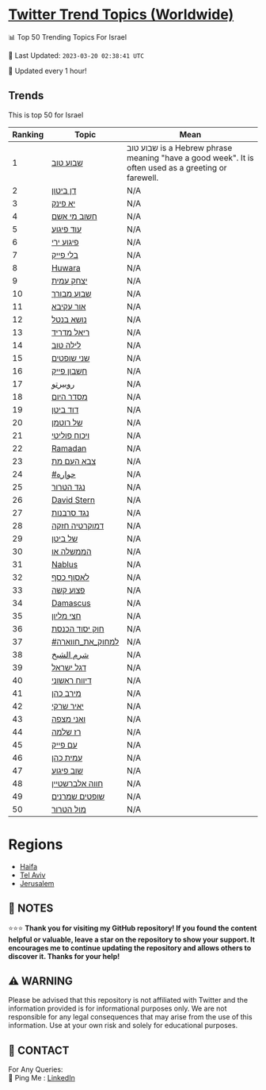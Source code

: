 [Twitter Trend Topics (Worldwide)](https://github.com/ErcinDedeoglu/Twitter-Trend-Topics)
==========


📊 Top 50 Trending Topics For Israel

📆 Last Updated: `2023-03-20 02:38:41 UTC`

🔧 Updated every 1 hour!


## Trends

This is top 50 for Israel

| Ranking | Topic | Mean |
| ------- | ------------ | ------------ |
| 1 | [שבוע טוב](http://twitter.com/search?q=%d7%a9%d7%91%d7%95%d7%a2+%d7%98%d7%95%d7%91) | שבוע טוב is a Hebrew phrase meaning "have a good week". It is often used as a greeting or farewell. |
| 2 | [דן ביטון](http://twitter.com/search?q=%d7%93%d7%9f+%d7%91%d7%99%d7%98%d7%95%d7%9f) | N/A |
| 3 | [יא פינק](http://twitter.com/search?q=%d7%99%d7%90+%d7%a4%d7%99%d7%a0%d7%a7) | N/A |
| 4 | [חשוב מי אשם](http://twitter.com/search?q=%d7%97%d7%a9%d7%95%d7%91+%d7%9e%d7%99+%d7%90%d7%a9%d7%9d) | N/A |
| 5 | [עוד פיגוע](http://twitter.com/search?q=%d7%a2%d7%95%d7%93+%d7%a4%d7%99%d7%92%d7%95%d7%a2) | N/A |
| 6 | [פיגוע ירי](http://twitter.com/search?q=%d7%a4%d7%99%d7%92%d7%95%d7%a2+%d7%99%d7%a8%d7%99) | N/A |
| 7 | [בלי פייק](http://twitter.com/search?q=%d7%91%d7%9c%d7%99+%d7%a4%d7%99%d7%99%d7%a7) | N/A |
| 8 | [Huwara](http://twitter.com/search?q=Huwara) | N/A |
| 9 | [יצחק עמית](http://twitter.com/search?q=%d7%99%d7%a6%d7%97%d7%a7+%d7%a2%d7%9e%d7%99%d7%aa) | N/A |
| 10 | [שבוע מבורך](http://twitter.com/search?q=%d7%a9%d7%91%d7%95%d7%a2+%d7%9e%d7%91%d7%95%d7%a8%d7%9a) | N/A |
| 11 | [אור עקיבא](http://twitter.com/search?q=%d7%90%d7%95%d7%a8+%d7%a2%d7%a7%d7%99%d7%91%d7%90) | N/A |
| 12 | [נושא בנטל](http://twitter.com/search?q=%d7%a0%d7%95%d7%a9%d7%90+%d7%91%d7%a0%d7%98%d7%9c) | N/A |
| 13 | [ריאל מדריד](http://twitter.com/search?q=%d7%a8%d7%99%d7%90%d7%9c+%d7%9e%d7%93%d7%a8%d7%99%d7%93) | N/A |
| 14 | [לילה טוב](http://twitter.com/search?q=%d7%9c%d7%99%d7%9c%d7%94+%d7%98%d7%95%d7%91) | N/A |
| 15 | [שני שופטים](http://twitter.com/search?q=%d7%a9%d7%a0%d7%99+%d7%a9%d7%95%d7%a4%d7%98%d7%99%d7%9d) | N/A |
| 16 | [חשבון פייק](http://twitter.com/search?q=%d7%97%d7%a9%d7%91%d7%95%d7%9f+%d7%a4%d7%99%d7%99%d7%a7) | N/A |
| 17 | [روبيرتو](http://twitter.com/search?q=%d8%b1%d9%88%d8%a8%d9%8a%d8%b1%d8%aa%d9%88) | N/A |
| 18 | [מסדר היום](http://twitter.com/search?q=%d7%9e%d7%a1%d7%93%d7%a8+%d7%94%d7%99%d7%95%d7%9d) | N/A |
| 19 | [דוד ביטן](http://twitter.com/search?q=%d7%93%d7%95%d7%93+%d7%91%d7%99%d7%98%d7%9f) | N/A |
| 20 | [של רוטמן](http://twitter.com/search?q=%d7%a9%d7%9c+%d7%a8%d7%95%d7%98%d7%9e%d7%9f) | N/A |
| 21 | [ויכוח פוליטי](http://twitter.com/search?q=%d7%95%d7%99%d7%9b%d7%95%d7%97+%d7%a4%d7%95%d7%9c%d7%99%d7%98%d7%99) | N/A |
| 22 | [Ramadan](http://twitter.com/search?q=Ramadan) | N/A |
| 23 | [צבא העם מת](http://twitter.com/search?q=%d7%a6%d7%91%d7%90+%d7%94%d7%a2%d7%9d+%d7%9e%d7%aa) | N/A |
| 24 | [#حواره](http://twitter.com/search?q=%23%d8%ad%d9%88%d8%a7%d8%b1%d9%87) | N/A |
| 25 | [נגד הטרור](http://twitter.com/search?q=%d7%a0%d7%92%d7%93+%d7%94%d7%98%d7%a8%d7%95%d7%a8) | N/A |
| 26 | [David Stern](http://twitter.com/search?q=David+Stern) | N/A |
| 27 | [נגד סרבנות](http://twitter.com/search?q=%d7%a0%d7%92%d7%93+%d7%a1%d7%a8%d7%91%d7%a0%d7%95%d7%aa) | N/A |
| 28 | [דמוקרטיה חזקה](http://twitter.com/search?q=%d7%93%d7%9e%d7%95%d7%a7%d7%a8%d7%98%d7%99%d7%94+%d7%97%d7%96%d7%a7%d7%94) | N/A |
| 29 | [של ביטן](http://twitter.com/search?q=%d7%a9%d7%9c+%d7%91%d7%99%d7%98%d7%9f) | N/A |
| 30 | [הממשלה או](http://twitter.com/search?q=%d7%94%d7%9e%d7%9e%d7%a9%d7%9c%d7%94+%d7%90%d7%95) | N/A |
| 31 | [Nablus](http://twitter.com/search?q=Nablus) | N/A |
| 32 | [לאסוף כסף](http://twitter.com/search?q=%d7%9c%d7%90%d7%a1%d7%95%d7%a3+%d7%9b%d7%a1%d7%a3) | N/A |
| 33 | [פצוע קשה](http://twitter.com/search?q=%d7%a4%d7%a6%d7%95%d7%a2+%d7%a7%d7%a9%d7%94) | N/A |
| 34 | [Damascus](http://twitter.com/search?q=Damascus) | N/A |
| 35 | [חצי מליון](http://twitter.com/search?q=%d7%97%d7%a6%d7%99+%d7%9e%d7%9c%d7%99%d7%95%d7%9f) | N/A |
| 36 | [חוק יסוד הכנסת](http://twitter.com/search?q=%d7%97%d7%95%d7%a7+%d7%99%d7%a1%d7%95%d7%93+%d7%94%d7%9b%d7%a0%d7%a1%d7%aa) | N/A |
| 37 | [#למחוק_את_חווארה](http://twitter.com/search?q=%23%d7%9c%d7%9e%d7%97%d7%95%d7%a7_%d7%90%d7%aa_%d7%97%d7%95%d7%95%d7%90%d7%a8%d7%94) | N/A |
| 38 | [شرم الشيخ](http://twitter.com/search?q=%d8%b4%d8%b1%d9%85+%d8%a7%d9%84%d8%b4%d9%8a%d8%ae) | N/A |
| 39 | [דגל ישראל](http://twitter.com/search?q=%d7%93%d7%92%d7%9c+%d7%99%d7%a9%d7%a8%d7%90%d7%9c) | N/A |
| 40 | [דיווח ראשוני](http://twitter.com/search?q=%d7%93%d7%99%d7%95%d7%95%d7%97+%d7%a8%d7%90%d7%a9%d7%95%d7%a0%d7%99) | N/A |
| 41 | [מירב כהן](http://twitter.com/search?q=%d7%9e%d7%99%d7%a8%d7%91+%d7%9b%d7%94%d7%9f) | N/A |
| 42 | [יאיר שרקי](http://twitter.com/search?q=%d7%99%d7%90%d7%99%d7%a8+%d7%a9%d7%a8%d7%a7%d7%99) | N/A |
| 43 | [ואני מצפה](http://twitter.com/search?q=%d7%95%d7%90%d7%a0%d7%99+%d7%9e%d7%a6%d7%a4%d7%94) | N/A |
| 44 | [רז שלמה](http://twitter.com/search?q=%d7%a8%d7%96+%d7%a9%d7%9c%d7%9e%d7%94) | N/A |
| 45 | [עם פייק](http://twitter.com/search?q=%d7%a2%d7%9d+%d7%a4%d7%99%d7%99%d7%a7) | N/A |
| 46 | [עמית כהן](http://twitter.com/search?q=%d7%a2%d7%9e%d7%99%d7%aa+%d7%9b%d7%94%d7%9f) | N/A |
| 47 | [שוב פיגוע](http://twitter.com/search?q=%d7%a9%d7%95%d7%91+%d7%a4%d7%99%d7%92%d7%95%d7%a2) | N/A |
| 48 | [חווה אלברשטיין](http://twitter.com/search?q=%d7%97%d7%95%d7%95%d7%94+%d7%90%d7%9c%d7%91%d7%a8%d7%a9%d7%98%d7%99%d7%99%d7%9f) | N/A |
| 49 | [שופטים שמרנים](http://twitter.com/search?q=%d7%a9%d7%95%d7%a4%d7%98%d7%99%d7%9d+%d7%a9%d7%9e%d7%a8%d7%a0%d7%99%d7%9d) | N/A |
| 50 | [מול הטרור](http://twitter.com/search?q=%d7%9e%d7%95%d7%9c+%d7%94%d7%98%d7%a8%d7%95%d7%a8) | N/A |



# Regions

* [Haifa](</Israel/Haifa.md>)
* [Tel Aviv](</Israel/Tel Aviv.md>)
* [Jerusalem](</Israel/Jerusalem.md>)



## 📝 NOTES

⭐⭐⭐ **Thank you for visiting my GitHub repository! If you found the content helpful or valuable, leave a star on the repository to show your support. It encourages me to continue updating the repository and allows others to discover it. Thanks for your help!**


## ⚠️ WARNING

Please be advised that this repository is not affiliated with Twitter and the information provided is for informational purposes only. We are not responsible for any legal consequences that may arise from the use of this information. Use at your own risk and solely for educational purposes.


## 📨 CONTACT

 For Any Queries:  
            🏓 Ping Me : [LinkedIn](https://www.linkedin.com/in/ercindedeoglu/)
